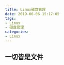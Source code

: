 ```yaml
---
title: Linux磁盘管理
date: 2019-06-06 15:17:05
tags:
- Linux
- 磁盘管理
categories:
- Linux
---
```


## 一切皆是文件